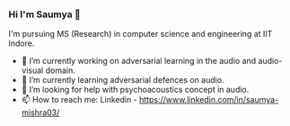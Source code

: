 ### Hi I'm Saumya 👋
I'm pursuing MS (Research) in computer science and engineering at IIT Indore.
-  🔭  I’m currently working on adversarial learning in the audio and audio-visual domain.
- 🌱  I’m currently learning adversarial defences on audio.
-  🤔  I’m looking for help with psychoacoustics concept in audio.
-  📫  How to reach me: Linkedin - https://www.linkedin.com/in/saumya-mishra03/
<!--
**saumya0303/saumya0303** is a ✨ _special_ ✨ repository because its `README.md` (this file) appears on your GitHub profile.

Here are some ideas to get you started:

- 🔭 I’m currently working on ...
- 🌱 I’m currently learning ...
- 👯 I’m looking to collaborate on ...
- 🤔 I’m looking for help with psychoacoustics concept in audio.
- 💬 Ask me about ...
- 📫 How to reach me: ...
- 😄 Pronouns: ...
- ⚡ Fun fact: ...
-->
